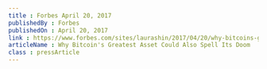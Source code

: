 ```yaml
---
title : Forbes April 20, 2017
publishedBy : Forbes
publishedOn : April 20, 2017
link : https://www.forbes.com/sites/laurashin/2017/04/20/why-bitcoins-greatest-asset-could-also-spell-its-doom/#a00ba756adcd
articleName : Why Bitcoin's Greatest Asset Could Also Spell Its Doom
class : pressArticle
---
```

